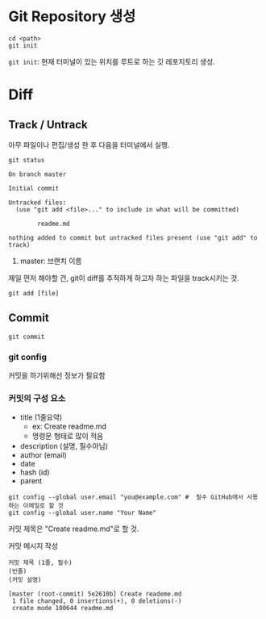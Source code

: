 # Git Repository 생성

```shell
cd <path>
git init
```

`git init`: 현재 터미널이 있는 위치를 루트로 하는 깃 레포지토리 생성.

# Diff

## Track / Untrack

아무 파일이나 편집/생성 한 후 다음을 터미널에서 실행.

```shell
git status
```

```
On branch master

Initial commit  

Untracked files:
  (use "git add <file>..." to include in what will be committed)

        readme.md

nothing added to commit but untracked files present (use "git add" to track)
```

1. master: 브랜치 이름

제일 먼저 해야할 건, git이 diff를 추적하게 하고자 하는 파일을 track시키는 것.

```shell
git add [file]
```

## Commit

```shell
git commit
```

### git config

커밋을 하기위해선 정보가 필요함

### 커밋의 구성 요소

* title (1줄요약)
    * ex: Create readme.md
    * 명령문 형태로 많이 적음
* description (설명, 필수아님)
* author (email)
* date
* hash (id)
* parent



```shell
git config --global user.email "you@example.com" #  필수 GitHub에서 사용하는 이메일로 할 것
git config --global user.name "Your Name" 
```

커밋 제목은 "Create readme.md"로 할 것.

커밋 메시지 작성

```
커밋 제목 (1줄, 필수)
(빈줄)
(커밋 설명)
```


```
[master (root-commit) 5e2610b] Create reademe.md
 1 file changed, 0 insertions(+), 0 deletions(-)
 create mode 100644 readme.md
```